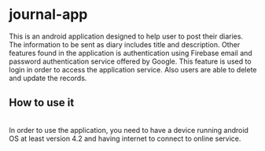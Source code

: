 # journal-app
This is an android application designed to help user to post their diaries. The information to be sent as diary includes title and description.
Other features found in the application is authentication using Firebase email and password authentication service offered by Google. This feature is used to login in order to access the application service. Also users are able to delete and update the records.<br/>
<b><h2>How to use it</h2></b><br/>
In order to use the application, you need to have a device running android OS at least version 4.2 and having internet to connect to online service.

